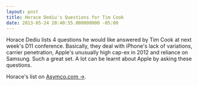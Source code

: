 ```yaml
---
layout: post
title: Horace Dediu's Questions for Tim Cook
date: 2013-05-24 20:40:55.000000000 -05:00
---
```

Horace Dediu lists 4 questions he would like answered by Tim Cook at next week's D11 conference. Basically, they deal with iPhone's lack of variations, carrier penetration, Apple's unusually high cap-ex in 2012 and reliance on Samsung. Such a great set. A lot can be learnt about Apple by asking these questions.

Horace's list on <a href="http://www.asymco.com/2013/05/24/my-questions-for-tim-cook/">Asymco.com →</a>.
